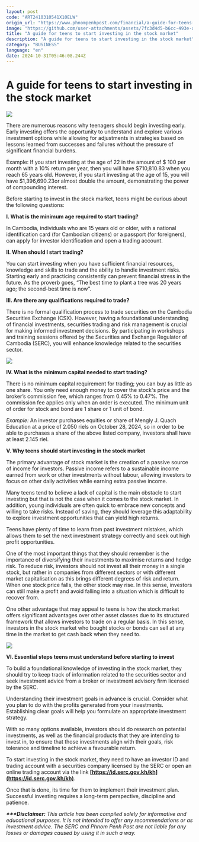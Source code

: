 ```yaml
---
layout: post
code: "ART2410310541X10ELW"
origin_url: "https://www.phnompenhpost.com/financial/a-guide-for-teens-to-start-investing-in-the-stock-market"
image: "https://github.com/user-attachments/assets/7fc3d4d5-b6cc-493e-a4b0-6d0989957fc1"
title: "A guide for teens to start investing in the stock market"
description: "​​A guide for teens to start investing in the stock market​"
category: "BUSINESS"
language: "en"
date: 2024-10-31T05:46:08.244Z
---
```


# A guide for teens to start investing in the stock market

![](https://github.com/user-attachments/assets/9f2ed8e7-ce9c-43c1-b7f6-171f6450808f)

There are numerous reasons why teenagers should begin investing early. Early investing offers the opportunity to understand and explore various investment options while allowing for adjustments in strategies based on lessons learned from successes and failures without the pressure of significant financial burdens.

Example: If you start investing at the age of 22 in the amount of $ 100 per month with a 10% return per year, then you will have $710,810.83 when you reach 65 years old. However, if you start investing at the age of 15, you will have $1,396,690.23or almost double the amount, demonstrating the power of compounding interest.

Before starting to invest in the stock market, teens might be curious about the following questions:

**I. What is the minimum age required to start trading?**

In Cambodia, individuals who are 15 years old or older, with a national identification card (for Cambodian citizens) or a passport (for foreigners), can apply for investor identification and open a trading account.

**II. When should I start trading?**

You can start investing when you have sufficient financial resources, knowledge and skills to trade and the ability to handle investment risks. Starting early and practicing consistently can prevent financial stress in the future. As the proverb goes, “The best time to plant a tree was 20 years ago; the second-best time is now”.

**III. Are there any qualifications required to trade?**

There is no formal qualification process to trade securities on the Cambodia Securities Exchange (CSX). However, having a foundational understanding of financial investments, securities trading and risk management is crucial for making informed investment decisions. By participating in workshops and training sessions offered by the Securities and Exchange Regulator of Cambodia (SERC), you will enhance knowledge related to the securities sector.

![](https://github.com/user-attachments/assets/adc276cd-60a8-4d82-a323-7c48c4ce619a)

**IV. What is the minimum capital needed to start trading?**

There is no minimum capital requirement for trading; you can buy as little as one share. You only need enough money to cover the stock's price and the broker’s commission fee, which ranges from 0.45% to 0.47%. The commission fee applies only when an order is executed. The minimum unit of order for stock and bond are 1 share or 1 unit of bond.  

_Example:_ An investor purchases equities or share of Mengly J. Quach Education at a price of 2.050 riels on October 28, 2024, so in order to be able to purchases a share of the above listed company, investors shall have at least 2.145 riel.

**V. Why teens should start investing in the stock market**

The primary advantage of stock market is the creation of a passive source of income for investors. Passive income refers to a sustainable income earned from work or other investments without labour, allowing investors to focus on other daily activities while earning extra passive income.

Many teens tend to believe a lack of capital is the main obstacle to start investing but that is not the case when it comes to the stock market. In addition, young individuals are often quick to embrace new concepts and willing to take risks. Instead of saving, they should leverage this adaptability to explore investment opportunities that can yield high returns.

Teens have plenty of time to learn from past investment mistakes, which allows them to set the next investment strategy correctly and seek out high profit opportunities.

One of the most important things that they should remember is the importance of diversifying their investments to maximise returns and hedge risk. To reduce risk, investors should not invest all their money in a single stock, but rather in companies from different sectors or with different market capitalisation as this brings different degrees of risk and return. When one stock price falls, the other stock may rise. In this sense, investors can still make a profit and avoid falling into a situation which is difficult to recover from.

One other advantage that may appeal to teens is how the stock market offers significant advantages over other asset classes due to its structured framework that allows investors to trade on a regular basis. In this sense, investors in the stock market who bought stocks or bonds can sell at any time in the market to get cash back when they need to.

![](https://github.com/user-attachments/assets/7ca507ff-9987-4fe2-80ab-0557bebcf969)

**VI. Essential steps teens must understand before starting to invest**

To build a foundational knowledge of investing in the stock market, they should try to keep track of information related to the securities sector and seek investment advice from a broker or investment advisory firm licensed by the SERC.

Understanding their investment goals in advance is crucial. Consider what you plan to do with the profits generated from your investments. Establishing clear goals will help you formulate an appropriate investment strategy.

With so many options available, investors should do research on potential investments, as well as the financial products that they are intending to invest in, to ensure that those investments align with their goals, risk tolerance and timeline to achieve a favourable return.

To start investing in the stock market, they need to have an investor ID and trading account with a securities company licensed by the SERC or open an online trading account via the link **[https://id.serc.gov.kh/kh](https://id.serc.gov.kh/kh)**.

Once that is done, its time for them to implement their investment plan. Successful investing requires a long-term perspective, discipline and patience.

_**\*\*\*Disclaimer:**_ _This article has been compiled solely for informative and educational purposes. It is not intended to offer any recommendations or as investment advice. The SERC and Phnom Penh Post are not liable for any losses or damages caused by using it in such a way._